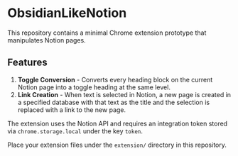 # ObsidianLikeNotion

This repository contains a minimal Chrome extension prototype that manipulates Notion pages.

## Features

1. **Toggle Conversion** - Converts every heading block on the current Notion page into a toggle heading at the same level.
2. **Link Creation** - When text is selected in Notion, a new page is created in a specified database with that text as the title and the selection is replaced with a link to the new page.

The extension uses the Notion API and requires an integration token stored via `chrome.storage.local` under the key `token`.

Place your extension files under the `extension/` directory in this repository.
